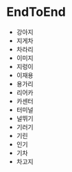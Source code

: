 # EndToEnd
 
 - 강아지
 - 지게차
 - 차라리
 - 이미지
 - 지렁이
 - 이재용
 - 용가리
 - 리어카 
 - 카센터
 - 터미널
 - 널뛰기
 - 기러기
 - 기린
 - 인기
 - 기차
 - 차고지